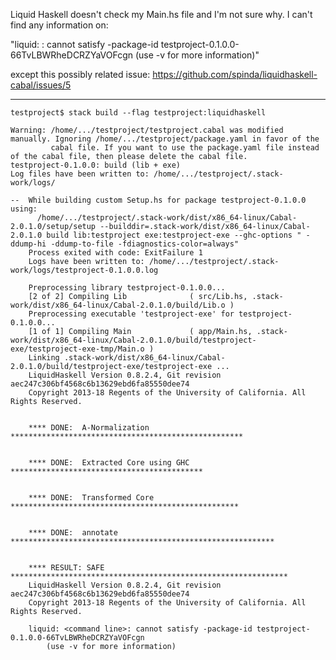 Liquid Haskell doesn't check my Main.hs file and I'm not sure why. I can't find
any information on:

 "liquid: <command line>: cannot satisfy -package-id testproject-0.1.0.0-66TvLBWRheDCRZYaVOFcgn
    (use -v for more information)"

except this possibly related issue: https://github.com/spinda/liquidhaskell-cabal/issues/5

________________________________________________________________________________
```
testproject$ stack build --flag testproject:liquidhaskell

Warning: /home/.../testproject/testproject.cabal was modified manually. Ignoring /home/.../testproject/package.yaml in favor of the
         cabal file. If you want to use the package.yaml file instead of the cabal file, then please delete the cabal file.
testproject-0.1.0.0: build (lib + exe)
Log files have been written to: /home/.../testproject/.stack-work/logs/

--  While building custom Setup.hs for package testproject-0.1.0.0 using:
      /home/.../testproject/.stack-work/dist/x86_64-linux/Cabal-2.0.1.0/setup/setup --builddir=.stack-work/dist/x86_64-linux/Cabal-2.0.1.0 build lib:testproject exe:testproject-exe --ghc-options " -ddump-hi -ddump-to-file -fdiagnostics-color=always"
    Process exited with code: ExitFailure 1
    Logs have been written to: /home/.../testproject/.stack-work/logs/testproject-0.1.0.0.log

    Preprocessing library testproject-0.1.0.0...
    [2 of 2] Compiling Lib              ( src/Lib.hs, .stack-work/dist/x86_64-linux/Cabal-2.0.1.0/build/Lib.o )
    Preprocessing executable 'testproject-exe' for testproject-0.1.0.0...
    [1 of 1] Compiling Main             ( app/Main.hs, .stack-work/dist/x86_64-linux/Cabal-2.0.1.0/build/testproject-exe/testproject-exe-tmp/Main.o )
    Linking .stack-work/dist/x86_64-linux/Cabal-2.0.1.0/build/testproject-exe/testproject-exe ...
    LiquidHaskell Version 0.8.2.4, Git revision aec247c306bf4568c6b13629ebd6fa85550dee74
    Copyright 2013-18 Regents of the University of California. All Rights Reserved.


    **** DONE:  A-Normalization ****************************************************


    **** DONE:  Extracted Core using GHC *******************************************


    **** DONE:  Transformed Core ***************************************************


    **** DONE:  annotate ***********************************************************


    **** RESULT: SAFE **************************************************************
    LiquidHaskell Version 0.8.2.4, Git revision aec247c306bf4568c6b13629ebd6fa85550dee74
    Copyright 2013-18 Regents of the University of California. All Rights Reserved.

    liquid: <command line>: cannot satisfy -package-id testproject-0.1.0.0-66TvLBWRheDCRZYaVOFcgn
        (use -v for more information)
```
